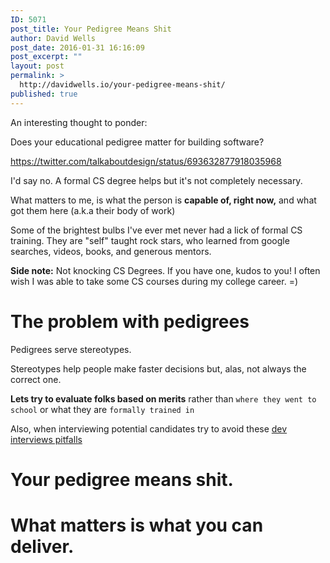 ```yaml
---
ID: 5071
post_title: Your Pedigree Means Shit
author: David Wells
post_date: 2016-01-31 16:16:09
post_excerpt: ""
layout: post
permalink: >
  http://davidwells.io/your-pedigree-means-shit/
published: true
---
```

An interesting thought to ponder: 

Does your educational pedigree matter for building software?

https://twitter.com/talkaboutdesign/status/693632877918035968

I'd say no. A formal CS degree helps but it's not completely necessary.

What matters to me, is what the person is **capable of, right now,** and what got them here (a.k.a their body of work)

Some of the brightest bulbs I've ever met never had a lick of formal CS training. They are "self" taught rock stars, who learned from google searches, videos, books, and generous mentors.

**Side note:** Not knocking CS Degrees. If you have one, kudos to you! I often wish I was able to take some CS courses during my college career. =)

# The problem with pedigrees

Pedigrees serve stereotypes.

Stereotypes help people make faster decisions but, alas, not always the correct one.

**Lets try to evaluate folks based on merits** rather than `where they went to school` or what they are `formally trained in`

Also, when interviewing potential candidates try to avoid these [dev interviews pitfalls](http://zachholman.com/posts/startup-interviewing-is-fucked/)

# Your pedigree means shit. 

# What matters is what you can deliver.